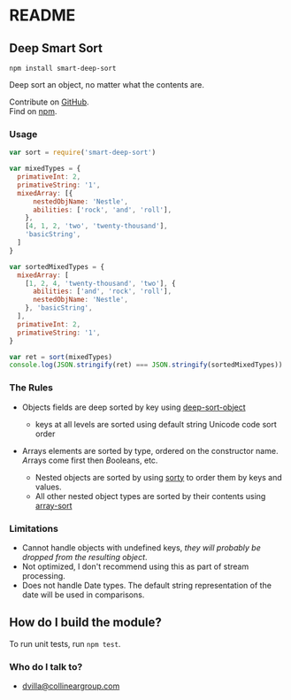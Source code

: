 # README #

## Deep Smart Sort ##

`npm install smart-deep-sort`

Deep sort an object, no matter what the contents are.

Contribute on [GitHub](https://github.com/kingnebby/smart-deep-sort.git).\
Find on [npm](https://www.npmjs.com/package/smart-deep-sort).

### Usage ###

```js
var sort = require('smart-deep-sort')

var mixedTypes = {
  primativeInt: 2,
  primativeString: '1',
  mixedArray: [{
      nestedObjName: 'Nestle',
      abilities: ['rock', 'and', 'roll'],
    },
    [4, 1, 2, 'two', 'twenty-thousand'],
    'basicString',
  ]
}

var sortedMixedTypes = {
  mixedArray: [
    [1, 2, 4, 'twenty-thousand', 'two'], {
      abilities: ['and', 'rock', 'roll'],
      nestedObjName: 'Nestle',
    }, 'basicString',
  ],
  primativeInt: 2,
  primativeString: '1',
}

var ret = sort(mixedTypes)
console.log(JSON.stringify(ret) === JSON.stringify(sortedMixedTypes))
```

### The Rules ###

* Objects fields are deep sorted by key using [deep-sort-object](https://www.npmjs.com/package/deep-sort-object)
  * keys at all levels are sorted using default string Unicode code sort order

* Arrays elements are sorted by type, ordered on the constructor name. *A*rrays come first then *B*ooleans, etc.
  * Nested objects are sorted by using [sorty](https://www.npmjs.com/package/sorty) to order them by keys and values.
  * All other nested object types are sorted by their contents using [array-sort](https://www.npmjs.com/package/array-sort)

### Limitations ###

* Cannot handle objects with undefined keys, _they will probably be dropped from the resulting object_.
* Not optimized, I don't recommend using this as part of stream processing.
* Does not handle Date types. The default string representation of the date will be used in comparisons.

## How do I build the module? ##

To run unit tests, run `npm test`.

### Who do I talk to? ###

* dvilla@collineargroup.com